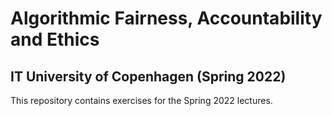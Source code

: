 # Algorithmic Fairness, Accountability and Ethics
## IT University of Copenhagen (Spring 2022)


This repository contains exercises for the Spring 2022 lectures.
